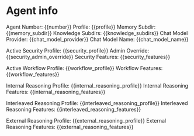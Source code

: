# Agent info
Agent Number: {{number}}
Profile: {{profile}}
Memory Subdir: {{memory_subdir}}
Knowledge Subdirs: {{knowledge_subdirs}}
Chat Model Provider: {{chat_model_provider}}
Chat Model Name: {{chat_model_name}}

Active Security Profile: {{security_profile}}
Admin Override: {{security_admin_override}}
Security Features: {{security_features}}

Active Workflow Profile: {{workflow_profile}}
Workflow Features: {{workflow_features}}

Internal Reasoning Profile: {{internal_reasoning_profile}}
Internal Reasoning Features: {{internal_reasoning_features}}

Interleaved Reasoning Profile: {{interleaved_reasoning_profile}}
Interleaved Reasoning Features: {{interleaved_reasoning_features}}

External Reasoning Profile: {{external_reasoning_profile}}
External Reasoning Features: {{external_reasoning_features}}